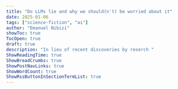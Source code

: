 ```yaml
---
title: "Do LLMs lie and why we should(n't) be worried about it"
date: 2025-01-06
tags: ["science-fiction", "ai"]
author: "Emanuel Nibizi"
showToc: true
TocOpen: true
draft: true
description: "In lieu of recent discoveries by reserch "
ShowReadingTime: true
ShowBreadCrumbs: true
ShowPostNavLinks: true
ShowWordCount: true
ShowRssButtonInSectionTermList: true
---
```

